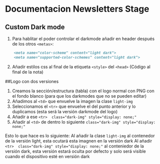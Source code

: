 # Documentacion Newsletters Stage
## Custom Dark mode
1. Para hablitar el poder controlar el darkmode  añadir en header después de los otros `<metas>`:
```markdown
    <meta name="color-scheme" content="light dark">
    <meta name="supported-color-schemes" content="light dark">
```

2. Añadir estilos css al final de la etiqueta `<style>` del `<head>`
	(Código al final de la nota)

##Logo con dos versiones
1. Creamos la sección/estructura (tabla) con el logo normal con PNG con el fondo blanco (para que los darkmodes que no se pueden editar)
2. Añadimos al `<td>` que envuelve la imagen la clase `light-img`
3. Seleccionamos el `<tr>` que envuelve el <td> del punto anterior y lo duplicamos (esta será la versión darkmode del logo)
4. Añadir a ese `<tr>  class="dark-img" style="display: none;"`
5. Añadir al `<td>` de dentro lo siguiente `class="dark-img" style="display: none;"`
    
Esto lo que hace es lo siguiente:
Al añadir la clase `light-img` al contenedor de la versión light, esta ocutará esta imagnen en la versión dark
Al añadir `<tr>  class="dark-img" style="display: none;"` al conteniedor de la versión dark, esta versión estará oculta por defecto y solo será visible cuando el dispositivo esté en versión dark
